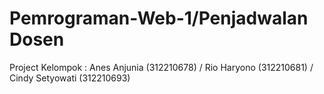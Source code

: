 # Pemrograman-Web-1/Penjadwalan Dosen
Project Kelompok : Anes Anjunia (312210678) / Rio Haryono (312210681) / Cindy Setyowati (312210693)
